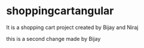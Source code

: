# shoppingcartangular

It is a shopping cart project created by Bijay and Niraj

this is a second change made by Bijay
